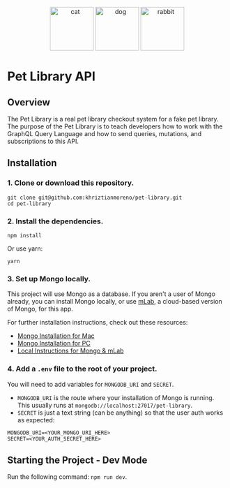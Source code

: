 <p align="center">
<img src="https://i.imgur.com/RJzoZMg.png" width="100" alt="cat"/>
<img src="https://i.imgur.com/68QPxcs.png" width="100" alt="dog"/>
<img src="https://i.imgur.com/GhRyeU5.png" width="100" alt="rabbit"/>
</p>

# Pet Library API

## Overview

The Pet Library is a real pet library checkout system for a fake pet library. The purpose of the Pet Library is to teach developers how to work with the GraphQL Query Language and how to send queries, mutations, and subscriptions to this API.

## Installation

### 1. Clone or download this repository.

```
git clone git@github.com:khriztianmoreno/pet-library.git
cd pet-library
```

### 2. Install the dependencies.

```
npm install
```

Or use yarn:

```
yarn
```

### 3. Set up Mongo locally.

This project will use Mongo as a database. If you aren't a user of Mongo already, you can install Mongo locally, or use [mLab](https://mlab.com), a cloud-based version of Mongo, for this app.

For further installation instructions, check out these resources:

- [Mongo Installation for Mac](https://docs.mongodb.com/manual/tutorial/install-mongodb-on-os-x/)
- [Mongo Installation for PC](https://docs.mongodb.com/manual/tutorial/install-mongodb-on-windows/)
- [Local Instructions for Mongo & mLab](https://gist.github.com/khriztianmoreno/0930a68d4e02a21f1bdba1ed8e26a924)

### 4. Add a `.env` file to the root of your project.

You will need to add variables for `MONGODB_URI` and `SECRET`.

- `MONGODB_URI` is the route where your installation of Mongo is running. This usually runs at `mongodb://localhost:27017/pet-library`.
- `SECRET` is just a text string (can be anything) so that the user auth works as expected:

```
MONGODB_URI=<YOUR_MONGO_URI_HERE>
SECRET=<YOUR_AUTH_SECRET_HERE>
```

## Starting the Project - Dev Mode

Run the following command: `npm run dev`.
